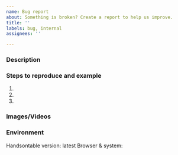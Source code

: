 ```yaml
---
name: Bug report
about: Something is broken? Create a report to help us improve.
title: ''
labels: bug, internal
assignees: ''

---
```


### Description
<!--- Describe what the problem is. -->


### Steps to reproduce and example
<!--- Provide steps to reproduce the issue and link to the code example (if possible). -->

1.
2.
3.

### Images/Videos
<!--- Add a visual representation of the issue if needed. -->


### Environment
<!--- if you're referring to any other version that is the latest or it is a regression, please add this info -->

Handsontable version: latest
Browser & system:


<!--- Please remember to add other required labels for better searchability -->
